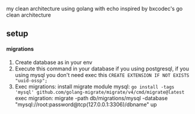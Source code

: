 my clean architecture using golang with echo inspired by bxcodec's go clean architecture
## setup

#### migrations
1. Create database as in your env
2. Execute this command in your database if you using postgresql, if you using mysql you don't need exec this
```CREATE EXTENSION IF NOT EXISTS "uuid-ossp";```
3. Exec migrations:
install migrate module mysql:
`go install -tags 'mysql' github.com/golang-migrate/migrate/v4/cmd/migrate@latest`
exec migration:
migrate -path db/migrations/mysql -database "mysql://root:password@tcp(127.0.0.1:3306)/dbname" up

